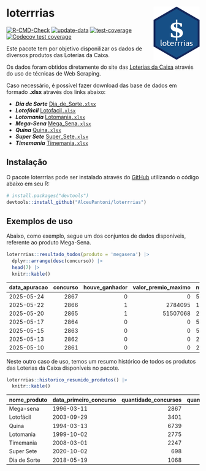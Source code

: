 
<!-- README.md is generated from README.Rmd. Please edit that file -->

# loterrrias <img src="man/figures/logo.png" align="right" height="139" />

<!-- badges: start -->

[![R-CMD-Check](https://github.com/AlceuPantoni/loterrrias/actions/workflows/R-CMD-check.yaml/badge.svg?branch=main)](https://github.com/AlceuPantoni/loterrrias/actions/workflows/R-CMD-check.yaml)
[![update-data](https://github.com/AlceuPantoni/loterrrias/actions/workflows/update-data.yaml/badge.svg)](https://github.com/AlceuPantoni/loterrrias/actions/workflows/update-data.yaml)
[![test-coverage](https://github.com/AlceuPantoni/loterrrias/actions/workflows/test-coverage.yaml/badge.svg?branch=main)](https://github.com/AlceuPantoni/loterrrias/actions/workflows/test-coverage.yaml)
[![Codecov test
coverage](https://codecov.io/gh/AlceuPantoni/loterrrias/branch/main/graph/badge.svg)](https://codecov.io/gh/AlceuPantoni/loterrrias?branch=main)
<!-- badges: end -->

Este pacote tem por objetivo disponilizar os dados de diversos produtos
das Loterias da Caixa.

Os dados foram obtidos diretamente do site das [Loterias da
Caixa](https://loterias.caixa.gov.br/Paginas/default.aspx) através do
uso de técnicas de Web Scraping.

Caso necessário, é possível fazer download das base de dados em formado
**.xlsx** através dos links abaixo:

- ***Dia de Sorte***
  [Dia_de_Sorte`.xlsx`](https://raw.githubusercontent.com/AlceuPantoni/loterrrias/main/data-raw/resultados_diadesorte.xlsx)
- ***Lotofácil***
  [Lotofacil`.xlsx`](https://raw.githubusercontent.com/AlceuPantoni/loterrrias/main/data-raw/resultados_lotofacil.xlsx)
- ***Lotomania***
  [Lotomania`.xlsx`](https://raw.githubusercontent.com/AlceuPantoni/loterrrias/main/data-raw/resultados_lotomania.xlsx)
- ***Mega-Sena***
  [Mega_Sena`.xlsx`](https://raw.githubusercontent.com/AlceuPantoni/loterrrias/main/data-raw/resultados_megasena.xlsx)
- ***Quina***
  [Quina`.xlsx`](https://raw.githubusercontent.com/AlceuPantoni/loterrrias/main/data-raw/resultados_quina.xlsx)
- ***Super Sete***
  [Super_Sete`.xlsx`](https://raw.githubusercontent.com/AlceuPantoni/loterrrias/main/data-raw/resultados_supersete.xlsx)
- ***Timemania***
  [Timemania`.xlsx`](https://raw.githubusercontent.com/AlceuPantoni/loterrrias/main/data-raw/resultados_timemania.xlsx)

## Instalação

O pacote loterrrias pode ser instalado através do
[GitHub](https://github.com/) utilizando o código abaixo em seu R:

``` r
# install.packages("devtools")
devtools::install_github("AlceuPantoni/loterrrias")
```

## Exemplos de uso

Abaixo, como exemplo, segue um dos conjuntos de dados disponíveis,
referente ao produto Mega-Sena.

``` r
loterrrias::resultado_todos(produto = 'megasena') |> 
  dplyr::arrange(desc(concurso)) |> 
  head(7) |> 
  knitr::kable()
```

| data_apuracao | concurso | houve_ganhador | valor_premio_maximo | numeros_sorteados | num_1 | num_2 | num_3 | num_4 | num_5 | num_6 |
|:--------------|---------:|---------------:|--------------------:|:------------------|------:|------:|------:|------:|------:|------:|
| 2025-05-24    |     2867 |              0 |                   0 | 5;9;15;24;25;60   |     5 |     9 |    15 |    24 |    25 |    60 |
| 2025-05-22    |     2866 |              1 |             2784095 | 1;12;17;19;36;60  |     1 |    12 |    17 |    19 |    36 |    60 |
| 2025-05-20    |     2865 |              1 |            51507068 | 2;25;30;39;47;51  |     2 |    25 |    30 |    39 |    47 |    51 |
| 2025-05-17    |     2864 |              0 |                   0 | 5;6;15;17;31;53   |     5 |     6 |    15 |    17 |    31 |    53 |
| 2025-05-15    |     2863 |              0 |                   0 | 5;23;32;34;47;56  |     5 |    23 |    32 |    34 |    47 |    56 |
| 2025-05-13    |     2862 |              0 |                   0 | 2;4;14;18;22;44   |     2 |     4 |    14 |    18 |    22 |    44 |
| 2025-05-10    |     2861 |              0 |                   0 | 2;21;27;46;51;53  |     2 |    21 |    27 |    46 |    51 |    53 |

Neste outro caso de uso, temos um resumo histórico de todos os produtos
das Loterias da Caixa disponíveis no pacote.

``` r
loterrrias::historico_resumido_produtos() |> 
  knitr::kable()
```

| nome_produto | data_primeiro_concurso | quantidade_concursos | quantidade_concursos_com_ganhador | percentual_com_ganhador | media_premiacao | maior_premio | menor_premio | total_dezenas_sorteadas | numero_mais_sorteado | numero_menos_sorteado |
|:-------------|:-----------------------|---------------------:|----------------------------------:|------------------------:|----------------:|-------------:|-------------:|------------------------:|---------------------:|----------------------:|
| Mega-sena    | 1996-03-11             |                 2867 |                               633 |                    0.22 |      25903736.0 |    289420865 |    348732.75 |                   17202 |                   10 |                    26 |
| Lotofácil    | 2003-09-29             |                 3401 |                              3008 |                    0.88 |        966678.7 |      8252873 |     10712.22 |                   51015 |                   20 |                    16 |
| Quina        | 1994-03-13             |                 6739 |                              2592 |                    0.38 |       3551166.3 |    579215957 |     14230.37 |                   33695 |                    4 |                    47 |
| Lotomania    | 1999-10-02             |                 2775 |                               695 |                    0.25 |       2530420.3 |     37261930 |    109348.66 |                   55500 |                   47 |                    96 |
| Timemania    | 2008-03-01             |                 2247 |                                78 |                    0.03 |      25486153.3 |    818652938 |    164711.44 |                   15729 |                   20 |                    53 |
| Super Sete   | 2020-10-02             |                  698 |                                29 |                    0.04 |       3086601.8 |     10146164 |    124747.77 |                    4886 |                    7 |                     1 |
| Dia de Sorte | 2018-05-19             |                 1068 |                               331 |                    0.31 |        823517.4 |      4872572 |     59101.35 |                    7476 |                   10 |                     1 |
